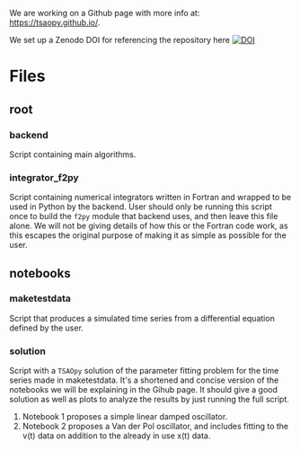 We are working on a Github page with more info at: https://tsaopy.github.io/.

We set up a Zenodo DOI for referencing the repository here [![DOI](https://zenodo.org/badge/427913804.svg)](https://zenodo.org/badge/latestdoi/427913804)

# Files

## root

### backend
Script containing main algorithms.

### integrator_f2py
Script containing numerical integrators written in Fortran and wrapped to be used in Python by the backend. User should only be running this script once to build the `f2py` module that backend uses, and then leave this file alone. We will not be giving details of how this or the Fortran code work, as this escapes the original purpose of making it as simple as possible for the user.

## notebooks

### maketestdata
Script that produces a simulated time series from a differential equation defined by the user. 

### solution
Script with a `TSAOpy` solution of the parameter fitting problem for the time series made in maketestdata. It's a shortened and concise version of the notebooks we will be explaining in the Gihub page. It should give a good solution as well as plots to analyze the results by just running the full script. 

1. Notebook 1 proposes a simple linear damped oscillator.
2. Notebook 2 proposes a Van der Pol oscillator, and includes fitting to the v(t) data on addition to the already in use x(t) data.
